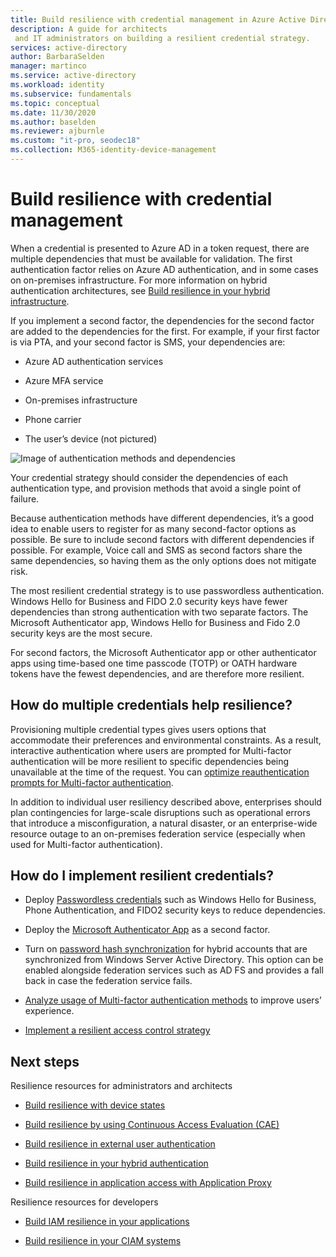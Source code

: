 ```yaml
---
title: Build resilience with credential management in Azure Active Directory
description: A guide for architects
 and IT administrators on building a resilient credential strategy.
services: active-directory
author: BarbaraSelden
manager: martinco
ms.service: active-directory
ms.workload: identity
ms.subservice: fundamentals
ms.topic: conceptual
ms.date: 11/30/2020
ms.author: baselden
ms.reviewer: ajburnle
ms.custom: "it-pro, seodec18"
ms.collection: M365-identity-device-management
---
```


# Build resilience with credential management

When a credential is presented to Azure AD in a token request, there are multiple dependencies that must be available for validation. The first authentication factor relies on Azure AD authentication, and in some cases on on-premises infrastructure. For more information on hybrid authentication architectures, see [Build resilience in your hybrid infrastructure](resilience-in-hybrid.md). 

If you implement a second factor, the dependencies for the second factor are added to the dependencies for the first. For example, if your first factor is via PTA, and your second factor is SMS, your dependencies are:

* Azure AD authentication services

* Azure MFA service

* On-premises infrastructure

* Phone carrier

* The user’s device (not pictured)

 
![Image of authentication methods and dependencies](./media/resilience-in-credentials/admin-resilience-credentials.png)

Your credential strategy should consider the dependencies of each authentication type, and provision methods that avoid a single point of failure. 

Because authentication methods have different dependencies, it’s a good idea to enable users to register for as many second-factor options as possible. Be sure to include second factors with different dependencies if possible. For example, Voice call and SMS as second factors share the same dependencies, so having them as the only options does not mitigate risk.

The most resilient credential strategy is to use passwordless authentication. Windows Hello for Business and FIDO 2.0 security keys have fewer dependencies than strong authentication with two separate factors. The Microsoft Authenticator app, Windows Hello for Business and Fido 2.0 security keys are the most secure. 

For second factors, the Microsoft Authenticator app or other authenticator apps using time-based one time passcode (TOTP) or OATH hardware tokens have the fewest dependencies, and are therefore more resilient.

## How do multiple credentials help resilience?

Provisioning multiple credential types gives users options that accommodate their preferences and environmental constraints. As a result, interactive authentication where users are prompted for Multi-factor authentication will be more resilient to specific dependencies being unavailable at the time of the request. You can [optimize reauthentication prompts for Multi-factor authentication](../authentication/concepts-azure-multi-factor-authentication-prompts-session-lifetime.md).

In addition to individual user resiliency described above, enterprises should plan contingencies for large-scale disruptions such as operational errors that introduce a misconfiguration, a natural disaster, or an enterprise-wide resource outage to an on-premises federation service (especially when used for Multi-factor authentication). 

## How do I implement resilient credentials?

* Deploy [Passwordless credentials](../authentication/howto-authentication-passwordless-deployment.md) such as Windows Hello for Business, Phone Authentication, and FIDO2 security keys to reduce dependencies.

* Deploy the [Microsoft Authenticator App](https://support.microsoft.com/account-billing/how-to-use-the-microsoft-authenticator-app-9783c865-0308-42fb-a519-8cf666fe0acc) as a second factor.

* Turn on [password hash synchronization](../hybrid/whatis-phs.md) for hybrid accounts that are synchronized from Windows Server Active Directory. This option can be enabled alongside federation services such as AD FS and provides a fall back in case the federation service fails.

* [Analyze usage of Multi-factor authentication methods](/samples/azure-samples/azure-mfa-authentication-method-analysis/azure-mfa-authentication-method-analysis/) to improve users’ experience.

* [Implement a resilient access control strategy](../authentication/concept-resilient-controls.md)

## Next steps
Resilience resources for administrators and architects
 
* [Build resilience with device states](resilience-with-device-states.md)

* [Build resilience by using Continuous Access Evaluation (CAE)](resilience-with-continuous-access-evaluation.md)

* [Build resilience in external user authentication](resilience-b2b-authentication.md)

* [Build resilience in your hybrid authentication](resilience-in-hybrid.md)

* [Build resilience in application access with Application Proxy](resilience-on-premises-access.md)

Resilience resources for developers

* [Build IAM resilience in your applications](resilience-app-development-overview.md)

* [Build resilience in your CIAM systems](resilience-b2c.md)